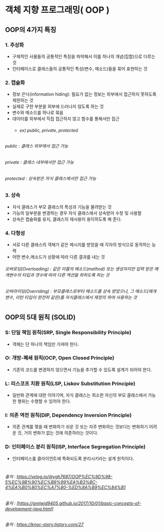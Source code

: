 # 객체 지향 프로그래밍( OOP )

## OOP의 4가지 특징

### 1. 추상화 
* 구체적인 사물들의 공통적인 특징을 파악해서 이를 하나의 개념(집합)으로 다루는 것 
* 인터페이스로 클래스들의 공통적인 특성(변수, 메소드)들을 묶어 표현하는 것

### 2. 캡슐화 
* 정보 은닉(information hiding): 필요가 없는 정보는 외부에서 접근하지 못하도록 제한하는 것 
* 실제로 구현 부분을 외부에 드러나지 않도록 하는 것 
* 변수와 메소드를 하나로 묶음 
* 데이터를 외부에서 직접 접근하지 않고 함수를 통해서만 접근 
    * ###### ex) public, private, protected
 ###### public : 클래스 외부에서 접근 가능
 ###### private : 클래스 내부에서만 접근 가능
 ###### protected : 상속받은 자식 클래스에서만 접근 가능

### 3. 상속 
* 자식 클래스가 부모 클래스의 특성과 기능을 물려받는 것 
* 기능의 일부분을 변경하는 경우 자식 클래스에서 상속받아 수정 및 사용함 
* 상속은 캡슐화를 유지, 클래스의 재사용이 용이하도록 해 준다.

### 4. 다형성 
* 서로 다른 클래스의 객체가 같은 메시지를 받았을 때 각자의 방식으로 동작하는 능력 
* 어떤 변수,메소드가 상황에 따라 다른 결과를 내는 것 
###### 오버로딩(Overloading) : 같은 이름의 메소드(method) 또는 생성자지만 입력 받은 매개변수의 타입과 갯수에 따라 다른 액션을 취하도록 하는 것
###### 오버라이딩(Overriding) : 부모클래스로부터 메소드를 상속 받았으나, 그 메소드(매개변수, 리턴 타입이 완전히 같은)를 자식클래스에서 재정의 하여 사용하는 것   
#
#
## OOP의 5대 원칙 (SOLID)   
   
### S: 단일 책임 원칙(SRP, Single Responsibility Principle)
* 객체는 단 하나의 책임만 가져야 한다.
### O: 개방-폐쇄 원칙(OCP, Open Closed Principle)
* 기존의 코드를 변경하지 않으면서 기능을 추가할 수 있도록 설계가 되어야 한다.
### L: 리스코프 치환 원칙(LSP, Liskov Substitution Principle)
* 일반화 관계에 대한 이야기며, 자식 클래스는 최소한 자신의 부모 클래스에서 가능한 행위는 수행할 수 있어야 한다.
### I: 의존 역전 원칙(DIP, Dependency Inversion Principle)
* 의존 관계를 맺을 때 변화하기 쉬운 것 또는 자주 변화하는 것보다는 변화하기 어려운 것, 거의 변화가 없는 것에 의존하라는 것이다.
### D: 인터페이스 분리 원칙(ISP, Interface Segregation Principle)
* 인터페이스를 클라이언트에 특화되도록 분리시키라는 설계 원칙이다.
  #
  
###### 출처 : https://velog.io/@ygh7687/OOP%EC%9D%98-5%EC%9B%90%EC%B9%99%EA%B3%BC-4%EA%B0%80%EC%A7%80-%ED%8A%B9%EC%84%B1
###### 출처 : [https://gmlwjd9405.github.io/2017/10/01/basic-concepts-of-development-java.html]
###### 출처 : https://knoc-story.tistory.com/27
